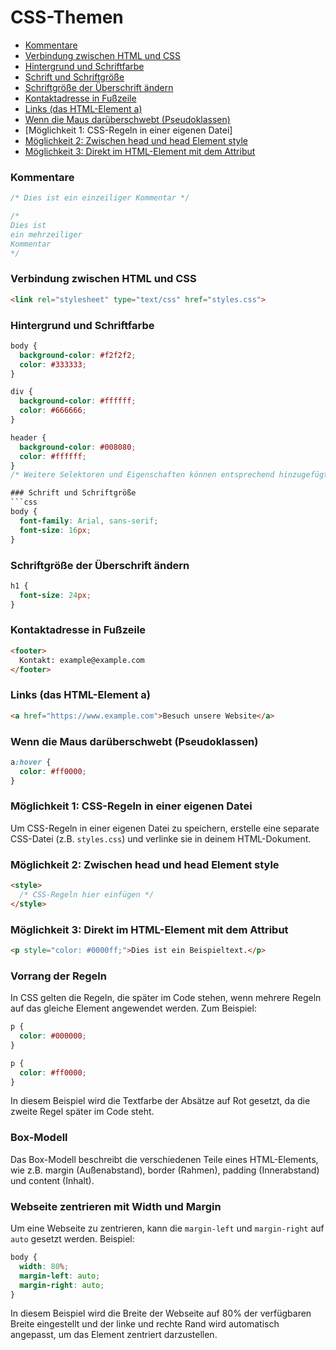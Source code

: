 
# CSS-Themen
- [Kommentare](#kommentare)
- [Verbindung zwischen HTML und CSS](#verbindung-zwischen-html-und-css)
- [Hintergrund und Schriftfarbe](#hintergrund-und-schriftfarbe)
- [Schrift und Schriftgröße](#schrift-und-schriftgröße)
- [Schriftgröße der Überschrift ändern](#schriftgröße-der-überschrift-ändern)
- [Kontaktadresse in Fußzeile](#kontaktadresse-in-fußzeile)
- [Links (das HTML-Element a)](#links-das-html-element-a)
- [Wenn die Maus darüberschwebt (Pseudoklassen)](#wenn-die-maus-darüberschwebt-pseudoklassen)
- [Möglichkeit 1: CSS-Regeln in einer eigenen Datei]
- [Möglichkeit 2: Zwischen head und head Element style](#möglichkeit-2-zwischen-head-und-head-element-style)
- [Möglichkeit 3: Direkt im HTML-Element mit dem Attribut](#möglichkeit-3-direkt-im-html-element-mit-dem-attribut)

### Kommentare
```css
/* Dies ist ein einzeiliger Kommentar */

/*
Dies ist
ein mehrzeiliger
Kommentar
*/
```

### Verbindung zwischen HTML und CSS
```html
<link rel="stylesheet" type="text/css" href="styles.css">
```

### Hintergrund und Schriftfarbe
```css
body {
  background-color: #f2f2f2;
  color: #333333;
}

div {
  background-color: #ffffff;
  color: #666666;
}

header {
  background-color: #008080;
  color: #ffffff;
}
/* Weitere Selektoren und Eigenschaften können entsprechend hinzugefügt werden */

### Schrift und Schriftgröße
```css
body {
  font-family: Arial, sans-serif;
  font-size: 16px;
}
```

### Schriftgröße der Überschrift ändern
```css
h1 {
  font-size: 24px;
}
```

### Kontaktadresse in Fußzeile
```html
<footer>
  Kontakt: example@example.com
</footer>
```

### Links (das HTML-Element a)
```html
<a href="https://www.example.com">Besuch unsere Website</a>
```

### Wenn die Maus darüberschwebt (Pseudoklassen)
```css
a:hover {
  color: #ff0000;
}
```


### Möglichkeit 1: CSS-Regeln in einer eigenen Datei
Um CSS-Regeln in einer eigenen Datei zu speichern, erstelle eine separate CSS-Datei (z.B. `styles.css`) und verlinke sie in deinem HTML-Dokument.

### Möglichkeit 2: Zwischen head und head Element style
```html
<style>
  /* CSS-Regeln hier einfügen */
</style>
```

### Möglichkeit 3: Direkt im HTML-Element mit dem Attribut
```html
<p style="color: #0000ff;">Dies ist ein Beispieltext.</p>
```

### Vorrang der Regeln
In CSS gelten die Regeln, die später im Code stehen, wenn mehrere Regeln auf das gleiche Element angewendet werden. Zum Beispiel:
```css
p {
  color: #000000;
}

p {
  color: #ff0000;
}
```
In diesem Beispiel wird die Textfarbe der Absätze auf Rot gesetzt, da die zweite Regel später im Code steht.

### Box-Modell
Das Box-Modell beschreibt die verschiedenen Teile eines HTML-Elements, wie z.B. margin (Außenabstand), border (Rahmen), padding (Innerabstand) und content (Inhalt).

### Webseite zentrieren mit Width und Margin
Um eine Webseite zu zentrieren, kann die `margin-left` und `margin-right` auf `auto` gesetzt werden. Beispiel:
```css
body {
  width: 80%;
  margin-left: auto;
  margin-right: auto;
}
```
In diesem Beispiel wird die Breite der Webseite auf 80% der verfügbaren Breite eingestellt und der linke und rechte Rand wird automatisch angepasst, um das Element zentriert darzustellen.
